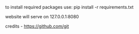 to install required packages use:
    pip install -r requirements.txt

website will serve on 127.0.0.1:8080

credits - https://github.com/git
